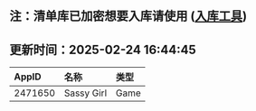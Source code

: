 ## 注：清单库已加密想要入库请使用 ([入库工具](https://github.com/BlankTMing/ManifestAutoUpdate/releases))

## 更新时间：2025-02-24 16:44:45
| AppID | 名称 | 类型  |
| :-------------------- | :----------------------------- | :----------- |
| 2471650 | Sassy Girl| Game |
